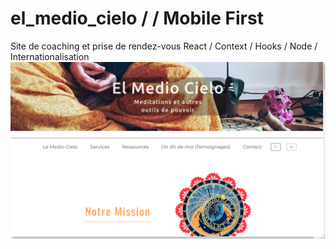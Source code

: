 # el_medio_cielo / / Mobile First
Site de coaching et prise de rendez-vous React / Context / Hooks / Node / Internationalisation
![alt text](https://github.com/EmericReactJS/el-medio-cielo/raw/master/client/el-medio-cielo.png)
